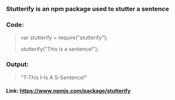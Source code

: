 ### Stutterify is an npm package used to stutter a sentence



### Code:

> var stutterify = require("stutterify");
>
> stutterify("This is a sentence!");
>



### Output:

> "T-This I-Is A S-Sentence!"

#### Link: https://www.npmjs.com/package/stutterify
